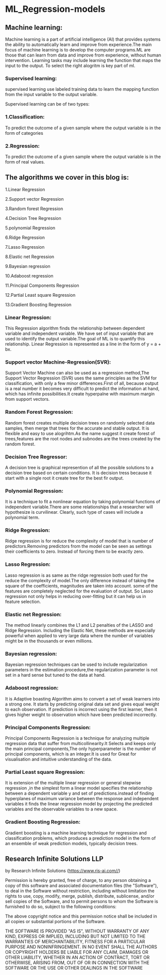 # ML_Regression-models
## Machine learning:

Machine learning is a part of artificial intelligence (AI) that provides systems the ability to automatically learn and improve from experience.The main focus of machine learning is to develop the computer programs.ML are those that can learn from data and improve from experience, without human intervention. Learning tasks may include learning the function that maps the input to the output. To select the right alogritm is key part of ml.

###  Supervised learning:
supervised learning use labeled training data to learn the mapping function from the input variable to the output variable.

Supervised learning can be of two types:

### 1.Classification: 
To predict the outcome of a given sample where the output variable is in the form of categories
### 2.Regression: 
To predict the outcome of a given sample where the output variable is in the form of real values.

## The algorithms we cover in this blog is:
1.Linear Regression

2.Support vector Regression

3.Random forest Regression

4.Decision Tree Regression

5.polynomial Regression

6.Ridge Regression

7.Lasso Regression

8.Elastic net Regression

9.Bayesian regression

10.Adaboost regression

11.Principal Components Regression

12.Partial Least square Regression

13.Gradient Boosting Regression


### Linear Regression:

This Regression algorithm finds the relationship between dependent variable and independent variable. We have set of input variable that are used to identify the output variable.The goal of ML is to quantify this relationship.
Linear Regression is represented as a line in the form of y = a + bx.

### Support vector Machine-Regression(SVR):

Support Vector Machine can also be used as a regression method,The Support Vector Regression (SVR) uses the same principles as the SVM for classification, with only a few minor differences.First of all, because output is a real number it becomes very difficult to predict the information at hand, which has infinite possibilities.It create hyperpalne with maximum margin from support vectors.

### Random Forest Regression:

Random forest creates multiple decision trees on randomly selected data samples, then merge that trees for the accurate and stable output. It is flexible and easy to use alogrihtm.As the name suggest it create forest of trees,features are the root nodes and subnodes are the trees created by the random forest.

### Decision Tree Regressor:

A decision tree is graphical represention of all the possible solutions to a decision tree based on certain conditions. It is decision tress because it start with a single root it create tree for the best fir output.

### Polynomial Regression:

It is a technique to fit a nonlinear equation by taking polynomial functions of independent variable.There are some relationships that a researcher will hypothesize is curvilinear. Clearly, such type of cases will include a polynomial term.

### Ridge Regression:

Ridge regression is for reduce the complexity of model that is number of predictors.Removing predictors from the model can be seen as settings their coefficients to zero. Instead of forcing them to be exactly zero.

### Lasso Regression:

Lasso regression is as same as the ridge regression  both used for the reduce the complexity of model.The only difference 
instead of taking the square of the coefficients, magnitudes are taken into account. some of the features are completely neglected for the evaluation of output. So Lasso regression not only helps in reducing over-fitting but it can help us in feature selection.

### Elastic net Regression:

The method linearly combines the L1 and L2 penalties of the LASSO and Ridge Regression. Including the Elastic Net, these methods are especially powerful when applied to very large data where the number of variables might be in the thousands or even millions.

### Bayesian regression:

Bayesian regression techniques can be used to include regularization parameters in the estimation procedure,the regularization parameter is not set in a hard sense but tuned to the data at hand.

### Adaboost regression:

It is Adaptive boasting Algorithm aims to convert a set of weak learners into a strong one. It starts by predicting original data set and gives equal weight to each observation. If prediction is incorrect using the first learner, then it gives higher weight to observation which have been predicted incorrectly.

### Principal Components Regression:

Principal Components Regression is a technique for analyzing multiple regression data that suffer from
multicollinearity.It Selects and keeps only the main principal components,The only hyperparameter is the number of principal components, which is an integer.It is used for Great for visualisation and intuitive understanding of the data.

### Partial Least square Regression:

It is extension of the multiple linear regression or general stepwise regression ,in the simplest form a linear model specifies the relationship between a dependent variable y and set of predictions.instead of finding hyperplanes of maximum variance between the response and independent variables it finds the linear regression model by projecting the predicted variables and the observable variables to a new space.

### Gradient Boosting Regression:

Gradient boosting is a machine learning technique for regression and classification problems, which produces a prediction model in the form of an ensemble of weak prediction models, typically decision trees.




## Research Infinite Solutions LLP
by Research Infinite Solutions (https://www.ris-ai.com//)

Permission is hereby granted, free of charge, to any person obtaining a copy of this software and associated documentation files (the "Software"), to deal in the Software without restriction, including without limitation the rights to use, copy, modify, merge, publish, distribute, sublicense, and/or sell copies of the Software, and to permit persons to whom the Software is furnished to do so, subject to the following conditions:

The above copyright notice and this permission notice shall be included in all copies or substantial portions of the Software.

THE SOFTWARE IS PROVIDED "AS IS", WITHOUT WARRANTY OF ANY KIND, EXPRESS OR IMPLIED, INCLUDING BUT NOT LIMITED TO THE WARRANTIES OF MERCHANTABILITY, FITNESS FOR A PARTICULAR PURPOSE AND NONINFRINGEMENT. IN NO EVENT SHALL THE AUTHORS OR COPYRIGHT HOLDERS BE LIABLE FOR ANY CLAIM, DAMAGES OR OTHER LIABILITY, WHETHER IN AN ACTION OF CONTRACT, TORT OR OTHERWISE, ARISING FROM, OUT OF OR IN CONNECTION WITH THE SOFTWARE OR THE USE OR OTHER DEALINGS IN THE SOFTWARE
